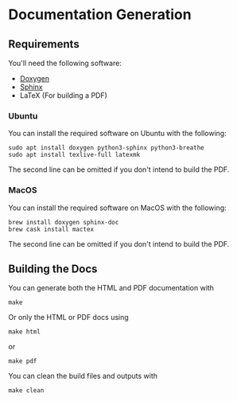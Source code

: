 # Documentation Generation

## Requirements

You'll need the following software:
- [Doxygen](http://www.doxygen.nl/index.html)
- [Sphinx](http://www.sphinx-doc.org/en/master/index.html)
- LaTeX (For building a PDF)

### Ubuntu

You can install the required software on Ubuntu with the following:

```
sudo apt install doxygen python3-sphinx python3-breathe
sudo apt install texlive-full latexmk
```

The second line can be omitted if you don't intend to build the PDF.

### MacOS

You can install the required software on MacOS with the following:

```
brew install doxygen sphinx-doc
brew cask install mactex
```

The second line can be omitted if you don't intend to build the PDF.

## Building the Docs

You can generate both the HTML and PDF documentation with
```
make
```

Or only the HTML or PDF docs using

```
make html
```
or

```
make pdf
```

You can clean the build files and outputs with

```
make clean
```


